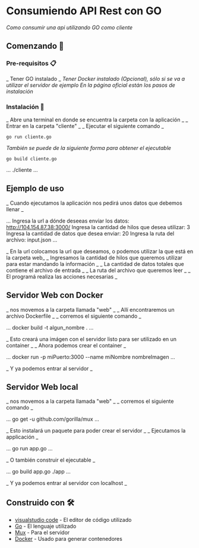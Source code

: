 # Consumiendo API Rest con GO

_Como consumir una api utilizando GO como cliente_

## Comenzando 🚀

### Pre-requisitos 📋

_ Tener GO instalado _
_Tener Docker instalado (Opcional), sólo si se va a utilizar el servidor de ejemplo_
_En la página oficial están los pasos de instalación_

### Instalación 🔧
_ Abre una terminal en donde se encuentra la carpeta con la aplicación _
_ Entrar en la carpeta "cliente" _
_ Ejecutar el siguiente comando _

```
go run cliente.go
```
_También se puede de la siguiente forma para obtener el ejecutable_

```
go build cliente.go
```
...
./cliente
...

## Ejemplo de uso
_ Cuando ejecutamos la aplicación nos pedirá unos datos que debemos llenar _

...
Ingresa la url a dónde deseeas enviar los datos: http://104.154.87.38:3000/
Ingresa la cantidad de hilos que desea utilizar: 3
Ingresa la cantidad de datos que desea enviar: 20
Ingresa la ruta del archivo: input.json
...

_ En la url colocamos la url que deseamos, o podemos utilizar la que está en la carpeta web_
_ Ingresamos la cantidad de hilos que queremos utilizar para estar mandando la información _
_ La cantidad de datos totales que contiene el archivo de entrada _
_ La ruta del archivo que queremos leer _
_ El programá realiza las acciones necesarias _

## Servidor Web con Docker
_ nos movemos a la carpeta llamada "web" _
_ Allí encontraremos un archivo Dockerfile _
_ corremos el siguiente comando _

...
docker build -t algun_nombre .
...

_ Esto creará una imágen con el servidor listo para ser utilizado en un container _
_ Ahora podemos crear el container _

...
docker run -p miPuerto:3000 --name miNombre nombreImagen
...

_ Y ya podemos entrar al servidor _

## Servidor Web local
_ nos movemos a la carpeta llamada "web" _
_ corremos el siguiente comando _

...
go get -u github.com/gorilla/mux
...

_ Esto instalará un paquete para poder crear el servidor _
_ Ejecutamos la applicación _

...
go run app.go
...

_ O también construir el ejecutable _

...
go build app.go
./app
...

_ Y ya podemos entrar al servidor con localhost _

## Construido con 🛠️

* [visualstudio code](https://code.visualstudio.com/) - El editor de código utilizado
* [Go](https://golang.org/) - El lenguaje utilizado
* [Mux](https://github.com/gorilla/mux) - Para el servidor 
* [Docker](https://www.docker.com/) - Usado para generar contenedores


